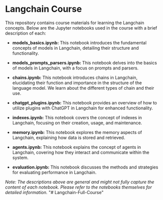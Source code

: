 # Langchain Course

This repository contains course materials for learning the Langchain concepts. Below are the Jupyter notebooks used in the course with a brief description of each:

- **models_basics.ipynb:** This notebook introduces the fundamental concepts of models in Langchain, detailing their structure and functionality.

- **models_prompts_parsers.ipynb:** This notebook delves into the basics of models in Langchain, with a focus on prompts and parsers.

- **chains.ipynb:** This notebook introduces chains in Langchain, elucidating their function and importance in the structure of the language model. We learn about the different types of chain and their use.

- **chatgpt_plugins.ipynb:** This notebook provides an overview of how to utilize plugins with ChatGPT in Langchain for enhanced functionality.

- **indexes.ipynb:** This notebook covers the concept of indexes in Langchain, focusing on their creation, usage, and maintenance.

- **memory.ipynb:** This notebook explores the memory aspects of Langchain, explaining how data is stored and retrieved.

- **agents.ipynb:** This notebook explains the concept of agents in Langchain, covering how they interact and communicate within the system.

- **evaluation.ipynb:** This notebook discusses the methods and strategies for evaluating performance in Langchain.

_Note: The descriptions above are general and might not fully capture the content of each notebook. Please refer to the notebooks themselves for detailed information._
"# Langchain-Full-Course"
